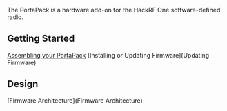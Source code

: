 The PortaPack is a hardware add-on for the HackRF One software-defined radio.

## Getting Started

[Assembling your PortaPack](Assembly)
[Installing or Updating Firmware](Updating Firmware)

## Design

[Firmware Architecture](Firmware Architecture)
